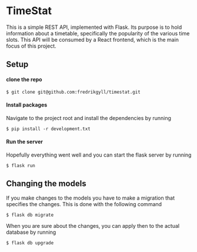 TimeStat
=======

This is a simple REST API, implemented with Flask. Its purpose is to hold information about a timetable, specifically the popularity of the various time slots. This API will be consumed by a React frontend, which is the main focus of this project.

## Setup

#### clone the repo

```$ git clone git@github.com:fredrikgyll/timestat.git```

#### Install packages

Navigate to the project root and install the dependencies by running

```$ pip install -r development.txt```

#### Run the server

Hopefully everything went well and you can start the flask server by running

```$ flask run```

## Changing the models

If you make changes to the models you have to make a migration that specifies the changes. This is done with the following command

```$ flask db migrate```

When you are sure about the changes, you can apply then to the actual database by running

```$ flask db upgrade```

